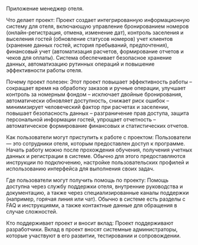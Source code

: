 Приложение менеджер отеля.

Что делает проект: Проект создает интегрированную информационную систему для отеля, включающую управление бронированием номеров (онлайн-регистрация, отмена, изменение дат), контроль заселения и выселения гостей (обновление статусов номеров) учет клиентов (хранение данных гостей, история пребываний, предпочтения), финансовый учет (автоматизация расчетов, формирование отчетов и чеков для оплаты).
Система обеспечивает безопасное хранение данных, автоматизацию рутинных операций и повышение эффективности работы отеля.

Почему проект полезен: Этот проект повышает эффективность работы – сокращает время на обработку заказов и ручные операции, улучшает контроль за номерным фондом – исключает двойные бронирования, автоматически обновляет доступность, снижает риск ошибок – минимизирует человеческий фактор при расчетах и заселении, повышает безопасность данных – разграничение прав доступа, защита персональной информации гостей, упрощает отчетность – автоматическое формирование финансовых и статистических отчетов. 

Как пользователи могут приступить к работе с проектом: Пользователи — это сотрудники отеля, которым предоставлен доступ к программе. Начать работу можно после прохождения обучения, получения учетных данных и регистрации в системе. Обычно для этого предоставляются инструкции по подключению, настройке пользовательских профилей и использованию интерфейса для выполнения своих задач.

Где пользователи могут получить помощь по проекту: Помощь доступна через службу поддержки отеля, внутренние руководства и документацию, а также через специализированные каналы поддержки (например, горячая линия или чат). Обычно в системе есть разделы с FAQ и инструкциями, а также контактные данные для обращения в случае сложностей.

Кто поддерживает проект и вносит вклад: Проект поддерживают разработчики. Вклад в проект вносят системные администраторы, которые участвуют в его развитии, тестировании и сопровождении.
